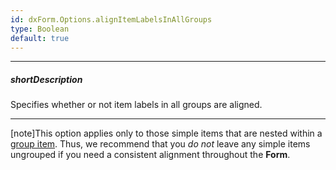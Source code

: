 ```yaml
---
id: dxForm.Options.alignItemLabelsInAllGroups
type: Boolean
default: true
---
```

---
##### shortDescription
Specifies whether or not item labels in all groups are aligned.

---
[note]This option applies only to those simple items that are nested within a [group item](/Documentation/ApiReference/UI_Widgets/dxForm/Item_Types/GroupItem/). Thus, we recommend that you _do not_ leave any simple items ungrouped if you need a consistent alignment throughout the **Form**.